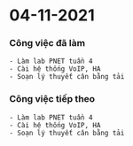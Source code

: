 # 04-11-2021

### Công việc đã làm

```
- Làm lab PNET tuần 4
- Cài hệ thống VoIP, HA
- Soạn lý thuyết cân bằng tải
```

### Công việc tiếp theo

```
- Làm lab PNET tuần 4
- Cài hệ thống VoIP, HA
- Soạn lý thuyết cân bằng tải
```
